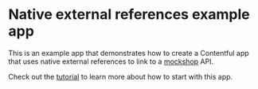 # Native external references example app

This is an example app that demonstrates how to create a Contentful app that uses native external references to link to a [mockshop](https://mock.shop/) API.

Check out the [tutorial](https://www.contentful.com/developers/docs/extensibility/app-framework/native-external-references-example-tutorial/) to learn more about how to start with this app.

